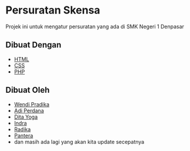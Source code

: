 # Persuratan Skensa

Projek ini untuk mengatur persuratan yang ada di SMK Negeri 1 Denpasar

## Dibuat Dengan

* [HTML](https://html.com/)
* [CSS](https://www.w3schools.com/css/)
* [PHP](https://www.php.net/)

## Dibuat Oleh

* [Wendi Pradika](https://github.com/wendipradika)
* [Adi Perdana](https://github.com/Ersnix)
* [Dita Yoga](https://github.com/DitaYoga)
* [Indra](https://github.com/indrajayaswk)
* [Radika](https://github.com/RadikaBadra)
* [Pantera](https://github.com/BagoesPantera)
* dan masih ada lagi yang akan kita update secepatnya
